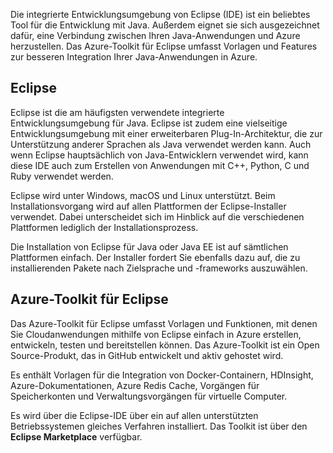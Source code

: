 Die integrierte Entwicklungsumgebung von Eclipse (IDE) ist ein beliebtes Tool für die Entwicklung mit Java. Außerdem eignet sie sich ausgezeichnet dafür, eine Verbindung zwischen Ihren Java-Anwendungen und Azure herzustellen. Das Azure-Toolkit für Eclipse umfasst Vorlagen und Features zur besseren Integration Ihrer Java-Anwendungen in Azure.

## <a name="eclipse"></a>Eclipse

Eclipse ist die am häufigsten verwendete integrierte Entwicklungsumgebung für Java. Eclipse ist zudem eine vielseitige Entwicklungsumgebung mit einer erweiterbaren Plug-In-Architektur, die zur Unterstützung anderer Sprachen als Java verwendet werden kann. Auch wenn Eclipse hauptsächlich von Java-Entwicklern verwendet wird, kann diese IDE auch zum Erstellen von Anwendungen mit C++, Python, C und Ruby verwendet werden. 

Eclipse wird unter Windows, macOS und Linux unterstützt. Beim Installationsvorgang wird auf allen Plattformen der Eclipse-Installer verwendet. Dabei unterscheidet sich im Hinblick auf die verschiedenen Plattformen lediglich der Installationsprozess.

Die Installation von Eclipse für Java oder Java EE ist auf sämtlichen Plattformen einfach. Der Installer fordert Sie ebenfalls dazu auf, die zu installierenden Pakete nach Zielsprache und -frameworks auszuwählen.

## <a name="azure-toolkit-for-eclipse"></a>Azure-Toolkit für Eclipse

Das Azure-Toolkit für Eclipse umfasst Vorlagen und Funktionen, mit denen Sie Cloudanwendungen mithilfe von Eclipse einfach in Azure erstellen, entwickeln, testen und bereitstellen können. Das Azure-Toolkit ist ein Open Source-Produkt, das in GitHub entwickelt und aktiv gehostet wird. 

Es enthält Vorlagen für die Integration von Docker-Containern, HDInsight, Azure-Dokumentationen, Azure Redis Cache, Vorgängen für Speicherkonten und Verwaltungsvorgängen für virtuelle Computer.

Es wird über die Eclipse-IDE über ein auf allen unterstützten Betriebssystemen gleiches Verfahren installiert. Das Toolkit ist über den **Eclipse Marketplace** verfügbar.
